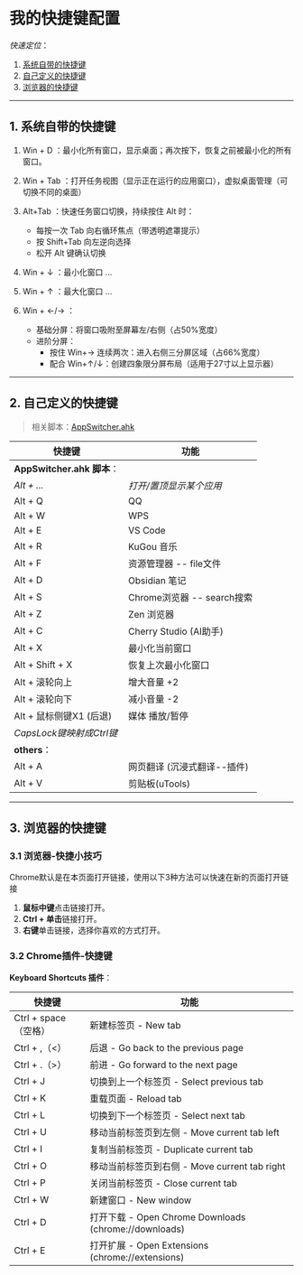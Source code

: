 # 我的快捷键配置

*快速定位*：
1. [系统自带的快捷键](#1-系统自带的快捷键)  
2. [自己定义的快捷键](#2-自己定义的快捷键)  
3. [浏览器的快捷键](#3-浏览器的快捷键)  

---

## 1. 系统自带的快捷键

1. Win + D ：最小化所有窗口，显示桌面；再次按下，恢复之前被最小化的所有窗口。

2. Win + Tab ：打开任务视图（显示正在运行的应用窗口），虚拟桌面管理（可切换不同的桌面）

3. Alt+Tab ：快速任务窗口切换，持续按住 Alt 时：
	- 每按一次 Tab 向右循环焦点（带透明遮罩提示）
	- 按 Shift+Tab 向左逆向选择
	- 松开 Alt 键确认切换

4. Win + ↓ ：最小化窗口 ...
5. Win + ↑ ：最大化窗口 ...
6. Win + ←/→ ：
	- 基础分屏：将窗口吸附至屏幕左/右侧（占50%宽度）
	- 进阶分屏：
	    - 按住 Win+→ 连续两次：进入右侧三分屏区域（占66%宽度）
	    - 配合 Win+↑/↓：创建四象限分屏布局（适用于27寸以上显示器）

---

## 2. 自己定义的快捷键
> 相关脚本：[AppSwitcher.ahk](AppSwitch.ahk)


| 快捷键                 | 功能                    |
| ------------------- | --------------------- |
| **AppSwitcher.ahk 脚本**： |                       |
| *Alt + ...*         | *打开/置顶显示某个应用*         |
| Alt + Q             | QQ                    |
| Alt + W             | WPS                   |
| Alt + E             | VS Code               |
| Alt + R             | KuGou 音乐              |
| Alt + F             | 资源管理器 -- file文件       |
| Alt + D             | Obsidian 笔记           |
| Alt + S             | Chrome浏览器 -- search搜索 |
| Alt + Z             | Zen 浏览器               |
| Alt + C             | Cherry Studio  (AI助手) |
| Alt + X             | 最小化当前窗口               |
| Alt + Shift + X     | 恢复上次最小化窗口             |
| Alt + 滚轮向上          | 增大音量 +2               |
| Alt + 滚轮向下          | 减小音量 -2               |
| Alt + 鼠标侧键X1 (后退)   | 媒体 播放/暂停              |
| *CapsLock键映射成Ctrl键*    |            |
| **others**：              |                       |
| Alt + A             | 网页翻译 (沉浸式翻译--插件)      |
| Alt + V             | 剪贴板(uTools)           |



---

## 3. 浏览器的快捷键

### 3.1 浏览器-快捷小技巧
Chrome默认是在本页面打开链接，使用以下3种方法可以快速在新的页面打开链接
1. **鼠标中键**点击链接打开。
2. **Ctrl + 单击**链接打开。
3. **右键**单击链接，选择你喜欢的方式打开。

### 3.2 Chrome插件-快捷键

**Keyboard Shortcuts 插件**：

| 快捷键              | 功能                                                |
| ---------------- | ------------------------------------------------- |
| Ctrl + space（空格） | 新建标签页 - New tab                                    |
| Ctrl + ,（<）      | 后退 - Go back to the previous page                 |
| Ctrl + .（>）      | 前进 - Go forward to the next page                  |
| Ctrl + J         | 切换到上一个标签页 - Select previous tab                   |
| Ctrl + K         | 重载页面 - Reload tab                                 |
| Ctrl + L         | 切换到下一个标签页 - Select next tab                       |
| Ctrl + U         | 移动当前标签页到左侧 - Move current tab left                |
| Ctrl + I         | 复制当前标签页 - Duplicate current tab                   |
| Ctrl + O         | 移动当前标签页到右侧 - Move current tab right               |
| Ctrl + P         | 关闭当前标签页 - Close current tab                       |
| Ctrl + W         | 新建窗口 - New window                                 |
| Ctrl + D         | 打开下载 - Open Chrome Downloads (chrome://downloads) |
| Ctrl + E         | 打开扩展 - Open Extensions (chrome://extensions)      |




